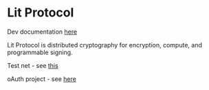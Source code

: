 # Lit Protocol

Dev documentation [here](https://developer.litprotocol.com/)

Lit Protocol is distributed cryptography for encryption, compute, and programmable signing.

Test net - see [this](https://developer.litprotocol.com/intro/rollup)

oAuth project - see [here](https://github.com/LIT-Protocol/oauth-pkp-signup-example)